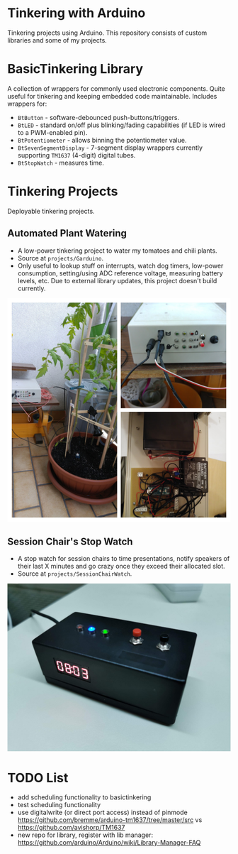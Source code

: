 # Tinkering with Arduino
Tinkering projects using Arduino. This repository consists of custom libraries and some of my projects.

# BasicTinkering Library
A collection of wrappers for commonly used electronic components. Quite useful for tinkering and keeping embedded code maintainable. Includes wrappers for:
* `BtButton` - software-debounced push-buttons/triggers.
* `BtLED` - standard on/off plus blinking/fading capabilities (if LED is wired to a PWM-enabled pin).
* `BtPotentiometer` - allows binning the potentiometer value.
* `BtSevenSegmentDisplay` - 7-segment display wrappers currently supporting `TM1637` (4-digit) digital tubes.
* `BtStopWatch` - measures time.

# Tinkering Projects
Deployable tinkering projects.

## Automated Plant Watering
* A low-power tinkering project to water my tomatoes and chili plants.
* Source at `projects/Garduino`.
* Only useful to lookup stuff on interrupts, watch dog timers, low-power consumption, setting/using ADC reference voltage, measuring battery levels, etc. Due to external library updates, this project doesn't build currently.

![Example image for Garduino](./projects/Garduino/garduino.jpg "The magic watering box")

## Session Chair's Stop Watch
* A stop watch for session chairs to time presentations, notify speakers of their last X minutes and go crazy once they exceed their allocated slot.
* Source at `projects/SessionChairWatch`.

![Example image for Session Chair project](./projects/SessionChairWatch/session-chair.jpg "Session Chair's Stop Watch")

# TODO List
* add scheduling functionality to basictinkering
* test scheduling functionality
* use digitalwrite (or direct port access) instead of pinmode https://github.com/bremme/arduino-tm1637/tree/master/src vs https://github.com/avishorp/TM1637
* new repo for library, register with lib manager: https://github.com/arduino/Arduino/wiki/Library-Manager-FAQ
